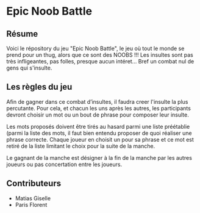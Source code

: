 # Epic Noob Battle
## Résume
Voici le répository du jeu "Epic Noob Battle", le jeu où tout le monde se prend pour un thug, alors que ce sont des NOOBS !!! Les insultes sont pas très infligeantes, pas folles, presque aucun intéret... Bref un combat nul de gens qui s'insulte.

## Les règles du jeu
Afin de gagner dans ce combat d’insultes, il faudra creer l'insulte la plus percutante. Pour cela, et chacun les uns après les autres, les participants devront choisir un mot ou un bout de phrase pour composer leur insulte.

Les mots proposés doivent être tirés au hasard parmi une liste préétablie (parmi la liste des mots, il faut bien entendu proposer de quoi réaliser une phrase correcte. Chaque joueur en choisit un pour sa phrase et ce mot est retiré de la liste limitant le choix pour la suite de la manche.

Le gagnant de la manche est désigner à la fin de la manche par les autres joueurs ou pas concertation entre les joueurs.

## Contributeurs
- Matias Giselle
- Paris Florent

